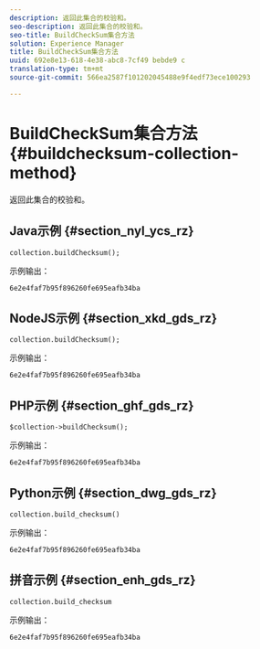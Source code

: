 ```yaml
---
description: 返回此集合的校验和。
seo-description: 返回此集合的校验和。
seo-title: BuildCheckSum集合方法
solution: Experience Manager
title: BuildCheckSum集合方法
uuid: 692e8e13-618-4e38-abc8-7cf49 bebde9 c
translation-type: tm+mt
source-git-commit: 566ea2587f101202045488e9f4edf73ece100293

---
```



# BuildCheckSum集合方法{#buildchecksum-collection-method}

返回此集合的校验和。

## Java示例 {#section_nyl_ycs_rz}

```
collection.buildChecksum(); 
```

示例输出：

```
6e2e4faf7b95f896260fe695eafb34ba 
```

## NodeJS示例 {#section_xkd_gds_rz}

```
collection.buildChecksum(); 
```

示例输出：

```
6e2e4faf7b95f896260fe695eafb34ba 
```

## PHP示例 {#section_ghf_gds_rz}

```
$collection->buildChecksum(); 
```

示例输出：

```
6e2e4faf7b95f896260fe695eafb34ba 
```

## Python示例 {#section_dwg_gds_rz}

```
collection.build_checksum() 
```

示例输出：

```
6e2e4faf7b95f896260fe695eafb34ba 
```

## 拼音示例 {#section_enh_gds_rz}

```
collection.build_checksum
```

示例输出：

```
6e2e4faf7b95f896260fe695eafb34ba 
```

